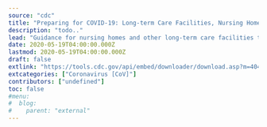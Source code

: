 ```yaml
---
source: "cdc"
title: "Preparing for COVID-19: Long-term Care Facilities, Nursing Homes"
description: "todo.."
lead: "Guidance for nursing homes and other long-term care facilities to take steps to assess and improve their preparedness for responding to coronavirus disease 2019 (COVID-19)."
date: 2020-05-19T04:00:00.000Z
lastmod: 2020-05-19T04:00:00.000Z
draft: false
extlink: "https://tools.cdc.gov/api/embed/downloader/download.asp?m=404952&c=407499"
extcategories: ["Coronavirus [CoV]"]
contributors: ["undefined"]
toc: false
#menu:
#  blog:
#    parent: "external"
---
```

